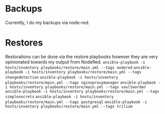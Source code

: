 # Backups
Currently, I do my backups via node-red.

# Restores
Restorations can be done via the restore playbooks however they are very opinionated towards my output from NodeRed.
`ansible-playbook -i hosts/inventory playbooks/restore/main.yml --tags nodered`
`ansible-playbook -i hosts/inventory playbooks/restore/main.yml --tags changedetection`
`ansible-playbook -i hosts/inventory playbooks/restore/main.yml --tags nginxproxymanager`
`ansible-playbook -i hosts/inventory playbooks/restore/main.yml --tags vaultwarden`
`ansible-playbook -i hosts/inventory playbooks/restore/main.yml --tags simplesecrets`
`ansible-playbook -i hosts/inventory playbooks/restore/main.yml --tags postgresql`
`ansible-playbook -i hosts/inventory playbooks/restore/main.yml --tags trilium`
